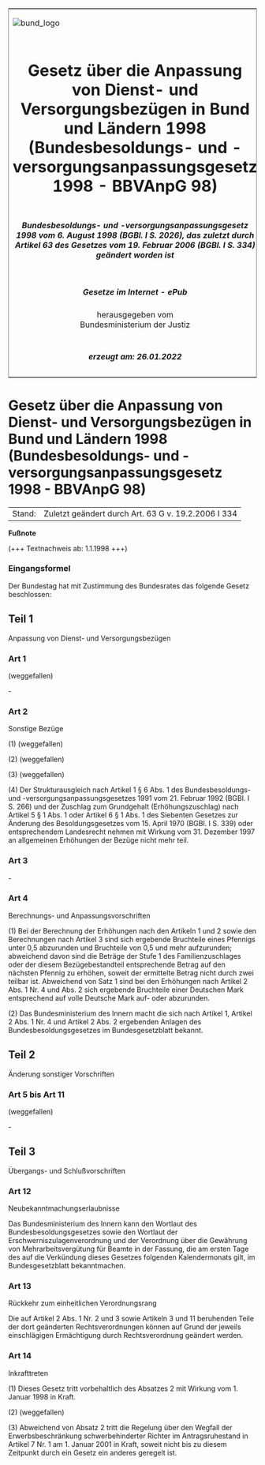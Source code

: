 <span id="DECKBLATT.html"></span>

<table border="0" frame="border" width="100%">

<tr valign="top">

<td align="left">

![bund\_logo](BfJ_2021_Web_de_de.gif)

</td>

<td align="right">

 

</td>

</tr>

<tr align="center" valign="middle">

<td colspan="2">

# Gesetz über die Anpassung von Dienst- und Versorgungsbezügen in Bund und Ländern 1998 (Bundesbesoldungs- und -versorgungsanpassungsgesetz 1998 - BBVAnpG 98)

</td>

</tr>

<tr align="center" valign="middle">

<td colspan="2">

##### Bundesbesoldungs- und -versorgungsanpassungsgesetz 1998 vom 6. August 1998 (BGBl. I S. 2026), das zuletzt durch Artikel 63 des Gesetzes vom 19. Februar 2006 (BGBl. I S. 334) geändert worden ist

</td>

</tr>

<tr align="center" valign="middle">

<td colspan="2">

  
  

##### Gesetze im Internet - ePub  
  
herausgegeben vom  
Bundesministerium der Justiz

</td>

</tr>

<tr align="center" valign="bottom">

<td colspan="2">

  
  

##### erzeugt am: 26.01.2022

</td>

</tr>

</table>

<span id="BJNR202600998.html"></span>

# Gesetz über die Anpassung von Dienst- und Versorgungsbezügen in Bund und Ländern 1998 (Bundesbesoldungs- und -versorgungsanpassungsgesetz 1998 - BBVAnpG 98)

<div>

<div class="jnhtml">

|        |                                                     |
| ------ | --------------------------------------------------- |
| Stand: | Zuletzt geändert durch Art. 63 G v. 19.2.2006 I 334 |

</div>

</div>

<div>

  
**Fußnote**

<div class="jnhtml">

<div>

<div class="jurAbsatz">

(+++ Textnachweis ab: 1.1.1998 +++)

</div>

</div>

</div>

</div>

<span id="BJNR202600998BJNE000400311.html"></span>

### Eingangsformel  

<div>

<div class="jnhtml">

<div>

<div class="jurAbsatz">

Der Bundestag hat mit Zustimmung des Bundesrates das folgende Gesetz
beschlossen:

</div>

</div>

</div>

</div>

<span id="BJNR202600998BJNG000100311.html"></span>

## Teil 1  
Anpassung von Dienst- und Versorgungsbezügen

<span id="BJNR202600998BJNE000501310.html"></span>

### Art 1  
(weggefallen)

<div>

<div class="jnhtml">

<div>

<div class="jurAbsatz">

\-

</div>

</div>

</div>

</div>

<span id="BJNR202600998BJNE000601310.html"></span>

### Art 2  
Sonstige Bezüge

<div>

<div class="jnhtml">

<div>

<div class="jurAbsatz">

(1) (weggefallen)

</div>

<div class="jurAbsatz">

(2) (weggefallen)

</div>

<div class="jurAbsatz">

(3) (weggefallen)

</div>

<div class="jurAbsatz">

(4) Der Strukturausgleich nach Artikel 1 § 6 Abs. 1 des
Bundesbesoldungs- und -versorgungsanpassungsgesetzes 1991 vom 21.
Februar 1992 (BGBl. I S. 266) und der Zuschlag zum Grundgehalt
(Erhöhungszuschlag) nach Artikel 5 § 1 Abs. 1 oder Artikel 6 § 1 Abs. 1
des Siebenten Gesetzes zur Änderung des Besoldungsgesetzes vom 15. April
1970 (BGBl. I S. 339) oder entsprechendem Landesrecht nehmen mit Wirkung
vom 31. Dezember 1997 an allgemeinen Erhöhungen der Bezüge nicht mehr
teil.

</div>

</div>

</div>

</div>

<span id="BJNR202600998BJNE000700311.html"></span>

### Art 3  

<div>

<div class="jnhtml">

<div>

<div class="jurAbsatz">

\-

</div>

</div>

</div>

</div>

<span id="BJNR202600998BJNE000800311.html"></span>

### Art 4  
Berechnungs- und Anpassungsvorschriften

<div>

<div class="jnhtml">

<div>

<div class="jurAbsatz">

(1) Bei der Berechnung der Erhöhungen nach den Artikeln 1 und 2 sowie
den Berechnungen nach Artikel 3 sind sich ergebende Bruchteile eines
Pfennigs unter 0,5 abzurunden und Bruchteile von 0,5 und mehr
aufzurunden; abweichend davon sind die Beträge der Stufe 1 des
Familienzuschlages oder der diesem Bezügebestandteil entsprechende
Betrag auf den nächsten Pfennig zu erhöhen, soweit der ermittelte Betrag
nicht durch zwei teilbar ist. Abweichend von Satz 1 sind bei den
Erhöhungen nach Artikel 2 Abs. 1 Nr. 4 und Abs. 2 sich ergebende
Bruchteile einer Deutschen Mark entsprechend auf volle Deutsche Mark
auf- oder abzurunden.

</div>

<div class="jurAbsatz">

(2) Das Bundesministerium des Innern macht die sich nach Artikel 1,
Artikel 2 Abs. 1 Nr. 4 und Artikel 2 Abs. 2 ergebenden Anlagen des
Bundesbesoldungsgesetzes im Bundesgesetzblatt bekannt.

</div>

</div>

</div>

</div>

<span id="BJNR202600998BJNG000200311.html"></span>

## Teil 2  
Änderung sonstiger Vorschriften

<span id="BJNR202600998BJNE000900311.html"></span>

### Art 5 bis Art 11  
(weggefallen)

<div>

<div class="jnhtml">

<div>

<div class="jurAbsatz">

\-

</div>

</div>

</div>

</div>

<span id="BJNR202600998BJNG000300311.html"></span>

## Teil 3  
Übergangs- und Schlußvorschriften

<span id="BJNR202600998BJNE001000311.html"></span>

### Art 12  
Neubekanntmachungserlaubnisse

<div>

<div class="jnhtml">

<div>

<div class="jurAbsatz">

Das Bundesministerium des Innern kann den Wortlaut des
Bundesbesoldungsgesetzes sowie den Wortlaut der
Erschwerniszulagenverordnung und der Verordnung über die Gewährung von
Mehrarbeitsvergütung für Beamte in der Fassung, die am ersten Tage des
auf die Verkündung dieses Gesetzes folgenden Kalendermonats gilt, im
Bundesgesetzblatt bekanntmachen.

</div>

</div>

</div>

</div>

<span id="BJNR202600998BJNE001100311.html"></span>

### Art 13  
Rückkehr zum einheitlichen Verordnungsrang

<div>

<div class="jnhtml">

<div>

<div class="jurAbsatz">

Die auf Artikel 2 Abs. 1 Nr. 2 und 3 sowie Artikeln 3 und 11 beruhenden
Teile der dort geänderten Rechtsverordnungen können auf Grund der
jeweils einschlägigen Ermächtigung durch Rechtsverordnung geändert
werden.

</div>

</div>

</div>

</div>

<span id="BJNR202600998BJNE001201310.html"></span>

### Art 14  
Inkrafttreten

<div>

<div class="jnhtml">

<div>

<div class="jurAbsatz">

(1) Dieses Gesetz tritt vorbehaltlich des Absatzes 2 mit Wirkung vom 1.
Januar 1998 in Kraft.

</div>

<div class="jurAbsatz">

(2) (weggefallen)

</div>

<div class="jurAbsatz">

(3) Abweichend von Absatz 2 tritt die Regelung über den Wegfall der
Erwerbsbeschränkung schwerbehinderter Richter im Antragsruhestand in
Artikel 7 Nr. 1 am 1. Januar 2001 in Kraft, soweit nicht bis zu diesem
Zeitpunkt durch ein Gesetz ein anderes geregelt ist.

</div>

</div>

</div>

</div>
